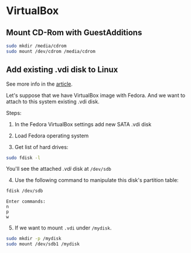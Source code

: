 # VirtualBox

## Mount CD-Rom with GuestAdditions

```bash
sudo mkdir /media/cdrom
sudo mount /dev/cdrom /media/cdrom
```

## Add existing .vdi disk to Linux

See more info in the [article](https://www.vitalsofttech.com/add-disk-storage-to-oracle-virtualbox-with-linux/).

Let's suppose that we have VirtualBox image with Fedora. And we want to attach to this system existing .vdi disk. 

Steps:

1. In the Fedora VirtualBox settings add new SATA .vdi disk

2. Load Fedora operating system

3. Get list of hard drives: 

```bash
sudo fdisk -l
```
You'll see the attached *.vdi* disk at `/dev/sdb`

4. Use the following command to manipulate this disk's partition table:

```bash
fdisk /dev/sdb
```
```
Enter commands:
n
p
w
```

5. If we want to mount `.vdi` under `/mydisk`.

```bash
sudo mkdir -p /mydisk
sudo mount /dev/sdb1 /mydisk
```
